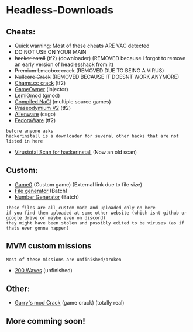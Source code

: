 # Headless-Downloads
## Cheats:
- Quick warning: Most of these cheats ARE VAC detected
- DO NOT USE ON YOUR MAIN
- ~~hackerinstall~~ (tf2) (downloader) (REMOVED because i forgot to remove an early version of headlesshack from it)
- ~~Premium Lmaobox crack~~ (REMOVED DUE TO BEING A VIRUS)
- ~~Nullcore Crack~~ (REMOVED BECAUSE IT DOESNT WORK ANYMORE)
- [Chams.cc crack](https://cdn.discordapp.com/attachments/874303640469393479/889460175369555988/chamscc.dll) (tf2)
- [GameOwner](https://cdn.discordapp.com/attachments/874303640469393479/889460436540481576/GameOwner.exe) (injector)
- [LemiGmod](https://cdn.discordapp.com/attachments/874303640469393479/889460565049749534/lemi.dll) (gmod)
- [Compiled NaCl](https://cdn.discordapp.com/attachments/874303640469393479/889460652912021504/NaCl.dll) (multiple source games)
- [Praseodymium V2](https://cdn.discordapp.com/attachments/874303640469393479/889460870889996288/1.dll) (tf2)
- [Alienware](https://cdn.discordapp.com/attachments/874303640469393479/889461099018211369/alienware.dll) (csgo)
- [FedoraWare](https://cdn.discordapp.com/attachments/874303640469393479/893252314272518184/FwareRelease.dll) (tf2)
```
before anyone asks
hackerinstall is a downloader for several other hacks that are not listed in here
```
- [Virustotal Scan for hackerinstall](https://www.virustotal.com/gui/file/a09f8aecc287aaf0eb90deb58e72f886692004c310e66d9b9516196ee3fe4b61) (Now an old scan) 
## Custom:
- [Game0](https://drive.google.com/file/d/1VkcfTeqWAM0baBzi0wh4J_-ChZ0S5-s6/view) (Custom game) (External link due to file size)
- [File generator](https://cdn.discordapp.com/attachments/874303640469393479/890253373226496000/File_Generator.bat) (Batch)
- [Number Generator](https://cdn.discordapp.com/attachments/874303640469393479/890253832662171738/number_generator.bat) (Batch)
```
These files are all custom made and uploaded only on here
if you find them uploaded at some other website (which isnt github or google drive or maybe even on discord)
they might have been stolen and possibly edited to be viruses (as if thats ever gonna happen)
```
## MVM custom missions
```
Most of these missions are unfinished/broken
```
- [200 Waves](https://cdn.discordapp.com/attachments/874303640469393479/893449607533707284/mvm_rottenburg_200_waves_new.pop) (unfinished)
## Other:

- [Garry's mod Crack](https://cdn.discordapp.com/attachments/874303640469393479/889465237122715708/garrysmod-cracked.exe) (game crack) (totally real)

## More comming soon!
